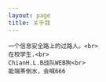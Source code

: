 ```yaml
---
layout: page
title: 关于我 
---
```


    一个信息安全路上的过路人。<br>
    在校学生.<br>
    ChianH.L.B战队WEB狗<br>
    能端茶倒水，会喊666
